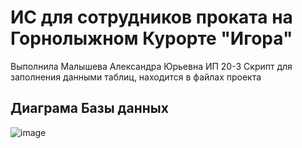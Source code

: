 # ИС для сотрудников проката на Горнолыжном Курорте "Игора"
Выполнила Малышева Александра Юрьевна ИП 20-3
Скрипт для заполнения данными таблиц, находится в файлах проекта

## Диаграма Базы данных
![image](https://github.com/malbled/ProjectResort/assets/107112651/a4bf03cc-b9ce-47ef-ba52-1b8cbfe91468)

